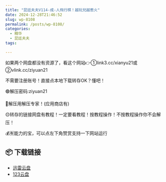 ```yaml
---
title: "昆廷夫夫V114-成☆人飛行棋！越玩兒越惹火"
date: 2024-12-28T21:46:52
slug: wp-8108
permalink: /posts/wp-8108/
categories:
  - 精华
  - 昆廷夫夫
tags:

---
```


如果两个网盘都没有资源了，看这个网站👉①link3.cc/xianyu21或②vlink.cc/ziyuan21

不需要注册账号！直接点本地下载转存OK？懂吧！

🟢解压密码:ziyuan21

🔵解压用解压专家！(应用商店有)

🟡转存的链接网盘有教程！一定要看教程！按教程操作！不按教程操作你不会解压！

💰🈶能力的宝，可以点左下角赞赏支持一下网站运行

## 📦 下载链接
- [迅雷云盘](https://blziyuan21.com/pay-download/8108?key=3068d9f409&down_id=0)
- [123云盘](https://blziyuan21.com/pay-download/8108?key=3068d9f409&down_id=1)

